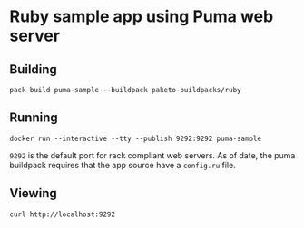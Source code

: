 # Ruby sample app using Puma web server

## Building

`pack build puma-sample --buildpack paketo-buildpacks/ruby`

## Running

`docker run --interactive --tty --publish 9292:9292 puma-sample`

`9292` is the default port for rack compliant web servers. As of date, the puma
buildpack requires that the app source have a `config.ru` file.

## Viewing

`curl http://localhost:9292`
